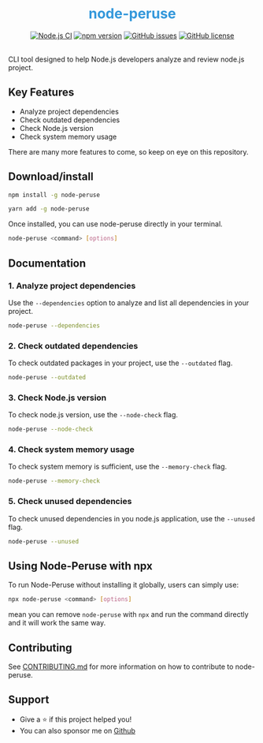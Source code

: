 <div align="center">

<h1 style="color: #3498db;">node-peruse</h1>
<a href="https://github.com/shivam-sharma7/node-peruse/actions/workflows/ci.yml"><img alt="Node.js CI" src="https://github.com/shivam-sharma7/node-peruse/actions/workflows/ci.yml/badge.svg"></a>
<a href="https://www.npmjs.com/package/node-peruse"><img alt="npm version" src="https://img.shields.io/npm/v/node-peruse"></a>
<a href="https://github.com/shivam-sharma7/node-peruse/issues"><img alt="GitHub issues" src="https://img.shields.io/github/issues/shivam-sharma7/node-peruse"></a>
<a href="./LICENSE"><img alt="GitHub license" src="https://img.shields.io/github/license/shivam-sharma7/node-peruse"></a>
 
</div>

<br/>

CLI tool designed to help Node.js developers analyze and review node.js project.

## Key Features

- Analyze project dependencies
- Check outdated dependencies
- Check Node.js version
- Check system memory usage

There are many more features to come, so keep on eye on this repository.

## Download/install

```bash
npm install -g node-peruse

yarn add -g node-peruse

```

Once installed, you can use node-peruse directly in your terminal.

```bash
node-peruse <command> [options]
```

## Documentation

### 1. Analyze project dependencies

Use the `--dependencies` option to analyze and list all dependencies in your project.

```bash
node-peruse --dependencies
```

### 2. Check outdated dependencies

To check outdated packages in your project, use the `--outdated` flag.

```bash
node-peruse --outdated
```

### 3. Check Node.js version

To check node.js version, use the `--node-check` flag.

```bash
node-peruse --node-check
```

### 4. Check system memory usage

To check system memory is sufficient, use the `--memory-check` flag.

```bash
node-peruse --memory-check
```

### 5. Check unused dependencies

To check unused dependencies in you node.js application, use the `--unused` flag.

```bash
node-peruse --unused
```

## Using Node-Peruse with npx

To run Node-Peruse without installing it globally, users can simply use:

```bash
npx node-peruse <command> [options]
```

mean you can remove `node-peruse` with `npx` and run the command directly and it will work the same way.

## Contributing

See [CONTRIBUTING.md](./CONTRIBUTING.md) for more information on how to contribute to node-peruse.

## Support

- Give a ⭐️ if this project helped you!
- You can also sponsor me on [Github](https://github.com/sponsors/shivam-sharma7)
